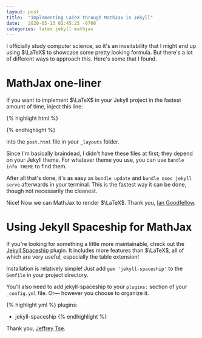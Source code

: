 ```yaml
---
layout: post
title:  "Implementing LaTeX through MathJax in Jekyll"
date:   2020-05-13 02:45:25 -0700
categories: latex jekyll mathjax 
---
```

I officially study computer science, so it's an inveitability that I might end up using $\LaTeX$ to showcase some pretty looking formula. But there's a lot of different ways to approach this. Here's some that I found. 

# MathJax one-liner
If you want to implement $\LaTeX$ in your Jekyll project in the fastest amount of time, inject this line:

{% highlight html %}
<script src="https://cdn.mathjax.org/mathjax/latest/MathJax.js?config=TeX-AMS-MML_HTMLorMML" type="text/javascript"></script>
{% endhighlight %}

 into the `post.html` file in your `_layouts` folder. 

Since I'm basically braindead, I didn't have these files at first; they depend on your Jekyll theme. For whatever theme you use, you can use `bundle info THEME` to find them. 

After all that's done, it's as easy as `bundle update` and `bundle exec jekyll serve` afterwards in your terminal. This is the fastest way it can be done, though not necessarily the cleanest. 

Nice! Now we can MathJax to render $\LaTeX$. Thank you, [Ian Goodfellow](https://github.com/goodfeli).

# Using Jekyll Spaceship for MathJax
If you're looking for something a little more maintainable, check out the [Jekyll Spaceship](https://github.com/jeffreytse/jekyll-spaceship) plugin. It includes more features than $\LaTeX$, all of which are very useful, especially the table extension!

Installation is relatively simple! Just add `gem 'jekyll-spaceship'` to the `Gemfile` in your project directory.

You'll also need to add jekyll-spaceship to your `plugins:` section of your `_config.yml` file. Or— however you choose to organize it.

{% highlight yml %}
plugins:
  - jekyll-spaceship
{% endhighlight %}

Thank you, [Jeffrey Tse](https://github.com/jeffreytse).